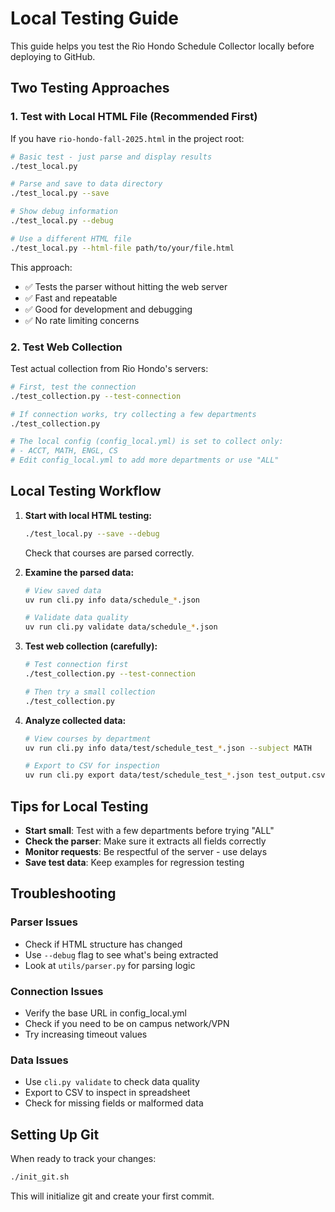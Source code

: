 # Local Testing Guide

This guide helps you test the Rio Hondo Schedule Collector locally before deploying to GitHub.

## Two Testing Approaches

### 1. Test with Local HTML File (Recommended First)

If you have `rio-hondo-fall-2025.html` in the project root:

```bash
# Basic test - just parse and display results
./test_local.py

# Parse and save to data directory
./test_local.py --save

# Show debug information
./test_local.py --debug

# Use a different HTML file
./test_local.py --html-file path/to/your/file.html
```

This approach:
- ✅ Tests the parser without hitting the web server
- ✅ Fast and repeatable
- ✅ Good for development and debugging
- ✅ No rate limiting concerns

### 2. Test Web Collection

Test actual collection from Rio Hondo's servers:

```bash
# First, test the connection
./test_collection.py --test-connection

# If connection works, try collecting a few departments
./test_collection.py

# The local config (config_local.yml) is set to collect only:
# - ACCT, MATH, ENGL, CS
# Edit config_local.yml to add more departments or use "ALL"
```

## Local Testing Workflow

1. **Start with local HTML testing:**
   ```bash
   ./test_local.py --save --debug
   ```
   Check that courses are parsed correctly.

2. **Examine the parsed data:**
   ```bash
   # View saved data
   uv run cli.py info data/schedule_*.json
   
   # Validate data quality
   uv run cli.py validate data/schedule_*.json
   ```

3. **Test web collection (carefully):**
   ```bash
   # Test connection first
   ./test_collection.py --test-connection
   
   # Then try a small collection
   ./test_collection.py
   ```

4. **Analyze collected data:**
   ```bash
   # View courses by department
   uv run cli.py info data/test/schedule_test_*.json --subject MATH
   
   # Export to CSV for inspection
   uv run cli.py export data/test/schedule_test_*.json test_output.csv
   ```

## Tips for Local Testing

- **Start small**: Test with a few departments before trying "ALL"
- **Check the parser**: Make sure it extracts all fields correctly
- **Monitor requests**: Be respectful of the server - use delays
- **Save test data**: Keep examples for regression testing

## Troubleshooting

### Parser Issues
- Check if HTML structure has changed
- Use `--debug` flag to see what's being extracted
- Look at `utils/parser.py` for parsing logic

### Connection Issues
- Verify the base URL in config_local.yml
- Check if you need to be on campus network/VPN
- Try increasing timeout values

### Data Issues
- Use `cli.py validate` to check data quality
- Export to CSV to inspect in spreadsheet
- Check for missing fields or malformed data

## Setting Up Git

When ready to track your changes:

```bash
./init_git.sh
```

This will initialize git and create your first commit.